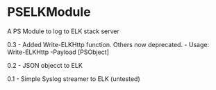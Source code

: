 # PSELKModule
A PS Module to log to ELK stack server

0.3 - Added Write-ELKHttp function. Others now deprecated.
    - Usage: Write-ELKHttp -Payload [PSObject]

0.2 - JSON objecct to ELK

0.1 - Simple Syslog streamer to ELK (untested)
